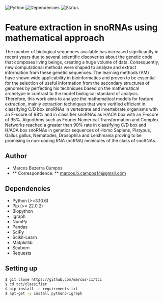 ![Python](https://img.shields.io/badge/python-v3.10-blue)
![Dependencies](https://img.shields.io/badge/dependencies-up%20to%20date-brightgreen.svg)
![Status](https://img.shields.io/badge/status-up-brightgreen)

# Feature extraction in snoRNAs using mathematical approach 

The number of biological sequences available has increased significantly in recent years due to several scientific discoveries about the genetic code that composes living beings, creating a huge volume of data. Consequently, new computational methods were shaped to analyze and extract information from these genetic sequences. The learning methods (AM) have shown wide applicability in bioinformatics and proven to be essential for the selection of useful information from the secondary structures of genomes by perfecting his techniques based on the mathematical archetype in contrast to the model biological standard of analysis. Therefore, this work aims to analyze the mathematical models for feature extraction, mainly extraction techniques that were verified efficient in classifying C/D box snoRNAs in vertebrate and invertebrate organisms with an F-score of 98% and in classifier snoRNAs as H/ACA box with an F-score of 95%. Algorithms such as Fourier Numerical Transformation and Complex Networks reached a greater than 90% rate in classifying C/D box and H/ACA box snoRNAs in genetics sequences of Homo Sapiens, Platypus, Gallus gallus, Nematodes, Drosophila and Leishmania proving to be promising in non-coding RNA (ncRNA) molecules of the class of snoRNAs.

## Author

* Marcos Bezerra Campos
* ** Correspondence: ** marcos.b.campos14@gmail.com

## Dependencies

- Python (>=3.10.6)
- Pip (>= 22.0.2)
- Biopython
- Igraph
- NumPy
- Pandas
- SciPy
- Scikit-Learn
- Matplotlib
- Seaborn
- Requests

## Setting up 

```bash
$ git clone https://github.com/marcos-c1/tcc 
$ cd tcc/classifier
$ pip install -r requirements.txt
$ apt-get -y install python3-igraph
```
